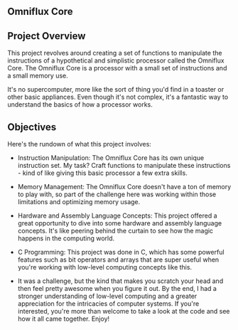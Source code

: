 ## Omniflux Core
## Project Overview
This project revolves around creating a set of functions to manipulate the instructions of a hypothetical and simplistic processor called the Omniflux Core. The Omniflux Core is a processor with a small set of instructions and a small memory use.

It's no supercomputer, more like the sort of thing you'd find in a toaster or other basic appliances. Even though it's not complex, it's a fantastic way to understand the basics of how a processor works.

## Objectives
Here's the rundown of what this project involves:

- Instruction Manipulation: The Omniflux Core has its own unique instruction set. My task? Craft functions to manipulate these instructions - kind of like giving this basic processor a few extra skills.

- Memory Management: The Omniflux Core doesn't have a ton of memory to play with, so part of the challenge here was working within those limitations and optimizing memory usage.

- Hardware and Assembly Language Concepts: This project offered a great opportunity to dive into some hardware and assembly language concepts. It's like peering behind the curtain to see how the magic happens in the computing world.

- C Programming: This project was done in C, which has some powerful features such as bit operators and arrays that are super useful when you're working with low-level computing concepts like this.

- It was a challenge, but the kind that makes you scratch your head and then feel pretty awesome when you figure it out. By the end, I had a stronger understanding of low-level computing and a greater appreciation for the intricacies of computer systems. If you're interested, you're more than welcome to take a look at the code and see how it all came together. Enjoy!